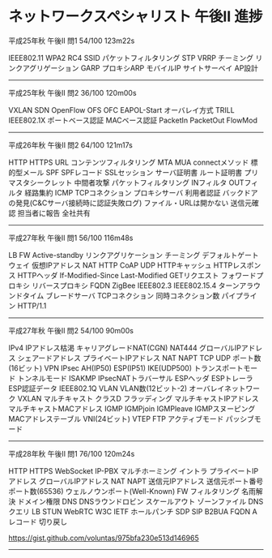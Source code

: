 # ネットワークスペシャリスト 午後Ⅱ 進捗

平成25年秋 午後Ⅱ 問1 54/100 123m22s

IEEE802.11 WPA2 RC4 SSID パケットフィルタリング STP VRRP
チーミング リンクアグリゲーション GARP プロキシARP モバイルIP
サイトサーベイ AP設計

---------------------------
平成25年秋 午後Ⅱ 問2 36/100 120m00s

VXLAN SDN OpenFlow OFS OFC EAPOL-Start オーバレイ方式 TRILL IEEE802.1X ポートベース認証 MACベース認証 PacketIn PacketOut
FlowMod

---------------------------
平成26年秋 午後Ⅱ 問2 64/100 121m17s

HTTP HTTPS URL コンテンツフィルタリング MTA MUA connectメソッド 標的型メール SPF SPFレコード SSLセッション サーバ証明書 ルート証明書 プリマスタシークレット 中間者攻撃 パケットフィルタリング INフィルタ OUTフィルタ 経路集約 ICMP TCPコネクション プロキシサーバ 利用者認証 バックドアの発見(C&Cサーバ接続時に認証失敗ログ) ファイル・URLは開かない 送信元確認 担当者に報告 全社共有 

---------------------------
平成27年秋 午後Ⅱ 問1 56/100 116m48s

LB FW Active-standby リンクアグリケーション チーミング デフォルトゲートウェイ 仮想IPアドレス NAT HTTP CoAP UDP HTTPキャッシュ HTTPレスポンス HTTPヘッダ If-Modified-Since Last-Modified GETリクエスト フォワードプロキシ リバースプロキシ FQDN ZigBee IEEE802.3 IEEE802.15.4 ターンアラウンドタイム ブレードサーバ TCPコネクション 同時コネクション数 パイプライン HTTP/1.1 

---------------------------
平成27年秋 午後Ⅱ 問2 54/100 90m00s

IPv4 IPアドレス枯渇 キャリアグレードNAT(CGN) NAT444 グローバルIPアドレス シェアードアドレス プライベートIPアドレス NAT NAPT TCP UDP ポート数(16ビット) VPN IPsec AH(IP50) ESP(IP51) IKE(UDP500) トランスポートモード トンネルモード ISAKMP IPsecNATトラバーサル ESPヘッダ ESPトレーラ ESP認証データ IEEE802.1Q VLAN VLAN数(12ビット-2) オーバレイネットワーク VXLAN マルチキャスト クラスD フラッディング マルチキャストIPアドレス マルチキャストMACアドレス IGMP IGMPjoin IGMPleave IGMPスヌーピング MACアドレステーブル VNI(24ビット) VTEP FTP アクティブモード パッシブモード 

---------------------------
平成28年秋 午後Ⅱ 問1 76/100 120m24s

HTTP HTTPS WebSocket IP-PBX マルチホーミング イントラ プライベートIPアドレス グローバルIPアドレス NAT NAPT 送信元IPアドレス 送信元ポート番号 ポート数(65536) ウェルノウンポート(Well-Known) FW フィルタリング 名雨解決 ドメイン権限 DNS DNSラウンドロビン スケールアウト ゾーンファイル DNSクエリ LB STUN WebRTC W3C IETF ホールパンチ SDP SIP B2BUA FQDN Aレコード 切り戻し 

https://gist.github.com/voluntas/975bfa230e513d146965

---------------------------
